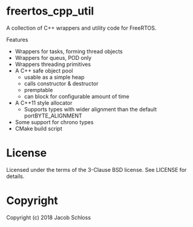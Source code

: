 # freertos_cpp_util

A collection of C++ wrappers and utility code for FreeRTOS.

Features
 * Wrappers for tasks, forming thread objects
 * Wrappers for queus, POD only
 * Wrappers threading primitives
 * A C++ safe object pool
    * usable as a simple heap
    * calls constructor & destructor
    * premptable
    * can block for configurable amount of time
 * A C++11 style allocator
    * Supports types with wider alignment than the default portBYTE_ALIGNMENT
 * Some support for chrono types
 * CMake build script

# License

Licensed under the terms of the 3-Clause BSD license. See LICENSE for details.

# Copyright

Copyright (c) 2018 Jacob Schloss